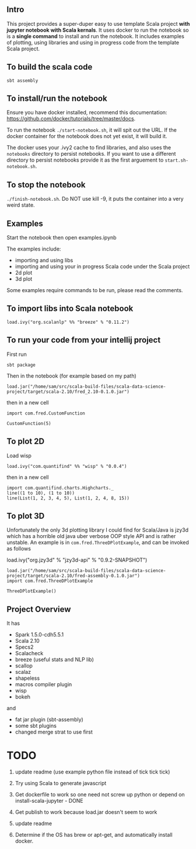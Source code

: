 ## Intro

This project provides a super-duper easy to use template Scala project **with jupyter notebook with Scala kernals**.  It uses docker to run the notebook so is a **single command** to install and run the notebook.  It includes examples of plotting, using libraries and using in progress code from the template Scala project.

## To build the scala code

`sbt assembly`

## To install/run the notebook

Ensure you have docker installed, recommend this documentation: https://github.com/docker/tutorials/tree/master/docs. 

To run the notebook `./start-notebook.sh`, it will spit out the URL.  If the docker container for the notebook does not yet exist, it will build it.

The docker uses your .ivy2 cache to find libraries, and also uses the `notebooks` directory to persist notebooks.  If you want to use a different directory to persist notebooks provide it as the first arguement to `start.sh-notebook.sh`.

## To stop the notebook

`./finish-notebook.sh`. Do NOT use kill -9, it puts the container into a very weird state.

## Examples

Start the notebook then open examples.ipynb

The examples include:

 - importing and using libs
 - importing and using your in progress Scala code under the Scala project
 - 2d plot
 - 3d plot

Some examples require commands to be run, please read the comments.




## To import libs into Scala notebook

```
load.ivy("org.scalanlp" %% "breeze" % "0.11.2")
```

## To run your code from your intellij project

First run

```
sbt package
```

Then in the notebook (for example based on my path)

```
load.jar("/home/sam/src/scala-build-files/scala-data-science-project/target/scala-2.10/fred_2.10-0.1.0.jar")
```

then in a new cell

```
import com.fred.CustomFunction

CustomFunction(5)

```

## To plot 2D

Load wisp

```
load.ivy("com.quantifind" %% "wisp" % "0.0.4")
```

then in a new cell

```
import com.quantifind.charts.Highcharts._
line((1 to 10), (1 to 10))
line(List(1, 2, 3, 4, 5), List(1, 2, 4, 8, 15))
```

## To plot 3D

Unfortunately the only 3d plotting library I could find for Scala/Java is jzy3d which has a horrible old java uber verbose OOP style API and is rather unstable. An example is in `com.fred.ThreeDPlotExample`, and can be invoked as follows

load.ivy("org.jzy3d" % "jzy3d-api" % "0.9.2-SNAPSHOT")


```
load.jar("/home/sam/src/scala-build-files/scala-data-science-project/target/scala-2.10/fred-assembly-0.1.0.jar")
import com.fred.ThreeDPlotExample

ThreeDPlotExample()
```

## Project Overview

It has

 - Spark 1.5.0-cdh5.5.1
 - Scala 2.10 
 - Specs2
 - Scalacheck
 - breeze (useful stats and NLP lib)
 - scallop
 - scalaz
 - shapeless
 - macros compiler plugin
 - wisp
 - bokeh

and

 - fat jar plugin (sbt-assembly)
 - some sbt plugins
 - changed merge strat to use first

# TODO

1. update readme (use example python file instead of tick tick tick)
2. Try using Scala to generate javascript
3. Get dockerfile to work so one need not screw up python or depend on install-scala-jupyter - DONE
4. Get publish to work because load.jar doesn't seem to work
5. update readme

7. Determine if the OS has brew or apt-get, and automatically install docker.
